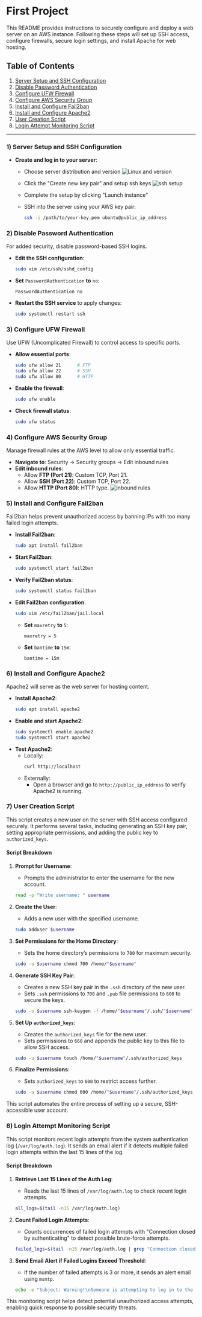# First Project

This README provides instructions to securely configure and deploy a web server on an AWS instance. Following these steps will set up SSH access, configure firewalls, secure login settings, and install Apache for web hosting.

## Table of Contents
1. [Server Setup and SSH Configuration](#1-server-setup-and-ssh-configuration)
2. [Disable Password Authentication](#2-disable-password-authentication)
3. [Configure UFW Firewall](#3-configure-ufw-firewall)
4. [Configure AWS Security Group](#4-configure-aws-security-group)
5. [Install and Configure Fail2ban](#5-install-and-configure-fail2ban)
6. [Install and Configure Apache2](#6-install-and-configure-apache2)
7. [User Creation Script](#7-user-creation-script)
6. [Login Attempt Monitoring Script](#8-login-attempt-monitoring-script)

---

### 1) Server Setup and SSH Configuration
- **Create and log in to your server**:
  - Choose server distribution and version
    ![Linux and version](./imgs/aws_1.png)

  - Click the "Create new key pair" and setup ssh keys
    ![ssh setup](./imgs/aws_2.png)

  - Complete the setup by clicking "Launch instance"

  - SSH into the server using your AWS key pair:
    ```bash
    ssh -i /path/to/your-key.pem ubuntu@public_ip_address
    ```

### 2) Disable Password Authentication
For added security, disable password-based SSH logins.

- **Edit the SSH configuration**:
  ```bash
  sudo vim /etc/ssh/sshd_config
  ```
- **Set** `PasswordAuthentication` **to** `no`:
  ```plaintext
  PasswordAuthentication no
  ```
- **Restart the SSH service** to apply changes:
  ```bash
  sudo systemctl restart ssh
  ```

### 3) Configure UFW Firewall
Use UFW (Uncomplicated Firewall) to control access to specific ports.

- **Allow essential ports**:
  ```bash
  sudo ufw allow 21      # FTP
  sudo ufw allow 22      # SSH
  sudo ufw allow 80      # HTTP
  ```
- **Enable the firewall**:
  ```bash
  sudo ufw enable
  ```
- **Check firewall status**:
  ```bash
  sudo ufw status
  ```

### 4) Configure AWS Security Group
Manage firewall rules at the AWS level to allow only essential traffic.

- **Navigate to**: Security -> Security groups -> Edit inbound rules
- **Edit inbound rules**:
  - Allow **FTP (Port 21)**: Custom TCP, Port 21.
  - Allow **SSH (Port 22)**: Custom TCP, Port 22.
  - Allow **HTTP (Port 80)**: HTTP type.
  ![inbound rules](./imgs/aws_3.png)

### 5) Install and Configure Fail2ban
Fail2ban helps prevent unauthorized access by banning IPs with too many failed login attempts.

- **Install Fail2ban**:
  ```bash
  sudo apt install fail2ban
  ```
- **Start Fail2ban**:
  ```bash
  sudo systemctl start fail2ban
  ```
- **Verify Fail2ban status**:
  ```bash
  sudo systemctl status fail2ban
  ```
- **Edit Fail2ban configuration**:
  ```bash
  sudo vim /etc/fail2ban/jail.local
  ```
  - **Set** `maxretry` **to** `5`:
    ```plaintext
    maxretry = 5
    ```
  - **Set** `bantime` **to** `15m`:
    ```plaintext
    bantime = 15m
    ```

### 6) Install and Configure Apache2
Apache2 will serve as the web server for hosting content.

- **Install Apache2**:
  ```bash
  sudo apt install apache2
  ```
- **Enable and start Apache2**:
  ```bash
  sudo systemctl enable apache2
  sudo systemctl start apache2
  ```
- **Test Apache2**:
  - Locally: 
    ```bash
    curl http://localhost
    ```
  - Externally:
    - Open a browser and go to `http://public_ip_address` to verify Apache2 is running.

### 7) User Creation Script

This script creates a new user on the server with SSH access configured securely. It performs several tasks, including generating an SSH key pair, setting appropriate permissions, and adding the public key to `authorized_keys`.

#### Script Breakdown

1. **Prompt for Username**:
   - Prompts the administrator to enter the username for the new account.
   ```bash
   read -p "Write username: " username
   ```

2. **Create the User**:
   - Adds a new user with the specified username.
   ```bash
   sudo adduser $username
   ```

3. **Set Permissions for the Home Directory**:
   - Sets the home directory’s permissions to `700` for maximum security.
   ```bash
   sudo -u $username chmod 700 /home/"$username"
   ```

4. **Generate SSH Key Pair**:
   - Creates a new SSH key pair in the `.ssh` directory of the new user.
   - Sets `.ssh` permissions to `700` and `.pub` file permissions to `600` to secure the keys.
   ```bash
   sudo -u $username ssh-keygen -f /home/"$username"/.ssh/"$username"
   ```

5. **Set Up `authorized_keys`**:
   - Creates the `authorized_keys` file for the new user.
   - Sets permissions to `660` and appends the public key to this file to allow SSH access.
   ```bash
   sudo -u $username touch /home/"$username"/.ssh/authorized_keys
   ```

6. **Finalize Permissions**:
   - Sets `authorized_keys` to `600` to restrict access further.
   ```bash
   sudo -u $username chmod 600 /home/"$username"/.ssh/authorized_keys
   ```

This script automates the entire process of setting up a secure, SSH-accessible user account.

### 8) Login Attempt Monitoring Script

This script monitors recent login attempts from the system authentication log (`/var/log/auth.log`). It sends an email alert if it detects multiple failed login attempts within the last 15 lines of the log.

#### Script Breakdown

1. **Retrieve Last 15 Lines of the Auth Log**:
   - Reads the last 15 lines of `/var/log/auth.log` to check recent login attempts.
   ```bash
   all_logs=$(tail -n15 /var/log/auth.log)
   ```

2. **Count Failed Login Attempts**:
   - Counts occurrences of failed login attempts with "Connection closed by authenticating" to detect possible brute-force attempts.
   ```bash
   failed_logs=$(tail -n15 /var/log/auth.log | grep "Connection closed by authenticating" | wc -l)
   ```

3. **Send Email Alert if Failed Logins Exceed Threshold**:
   - If the number of failed attempts is 3 or more, it sends an alert email using `msmtp`.
   ```bash
   echo -e "Subject: Warning!\nSomeone is attempting to log in to the server." | msmtp andranikadyan@gmail.com
   ```

This monitoring script helps detect potential unauthorized access attempts, enabling quick response to possible security threats.
